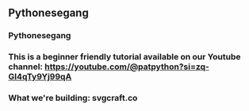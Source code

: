 ## Pythonesegang
### Pythonesegang

### This is a beginner friendly tutorial available on our Youtube channel: https://youtube.com/@patpython?si=zq-GI4qTy9Yj99qA

### What we're building: svgcraft.co